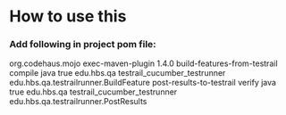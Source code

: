 # How to use this

### Add following in project pom file:

 <plugin>
      <groupId>org.codehaus.mojo</groupId>
      <artifactId>exec-maven-plugin</artifactId>
      <version>1.4.0</version>
      <executions>
          <execution>
              <id>build-features-from-testrail</id>
              <phase>compile</phase>
              <goals>
                  <goal>java</goal>
              </goals>
              <configuration>
                  <includeProjectDependencies>true</includeProjectDependencies>
                  <executableDependency>
                      <groupId>edu.hbs.qa</groupId>
                      <artifactId>testrail_cucumber_testrunner</artifactId>
                  </executableDependency>
                  <mainClass>edu.hbs.qa.testrailrunner.BuildFeature</mainClass>
              </configuration>
          </execution>
          <execution>
              <id>post-results-to-testrail</id>
              <phase>verify</phase>
              <goals>
                  <goal>java</goal>
              </goals>
              <configuration>
                  <includeProjectDependencies>true</includeProjectDependencies>
                  <executableDependency>
                      <groupId>edu.hbs.qa</groupId>
                      <artifactId>testrail_cucumber_testrunner</artifactId>
                  </executableDependency>
                  <mainClass>edu.hbs.qa.testrailrunner.PostResults</mainClass>
              </configuration>
          </execution>
      </executions>
  </plugin>


